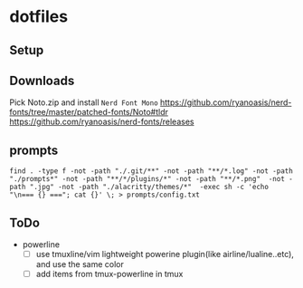 # dotfiles

## Setup

## Downloads

Pick Noto.zip and install `Nerd Font Mono`
https://github.com/ryanoasis/nerd-fonts/tree/master/patched-fonts/Noto#tldr
https://github.com/ryanoasis/nerd-fonts/releases

## prompts

```
find . -type f -not -path "./.git/**" -not -path "**/*.log" -not -path "./prompts*" -not -path "**/*/plugins/*" -not -path "**/*.png"  -not -path ".jpg" -not -path "./alacritty/themes/*"  -exec sh -c 'echo "\n=== {} ==="; cat {}' \; > prompts/config.txt
```

## ToDo

- powerline
  - [ ] use tmuxline/vim lightweight powerine plugin(like airline/lualine..etc), and use the same color
  - [ ] add items from tmux-powerline in tmux
